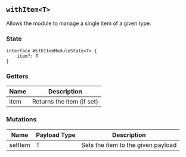 ## `withItem<T>`

Allows the module to manage a single item of a given type.

### State

```
interface WithItemModuleState<T> {
    item?: T
}
```

### Getters

| Name  | Description |
| ---   | --- |
| item | Returns the item (if set) |

### Mutations

| Name  | Payload Type | Description |
| ---   | --- | --- |
| setItem | T   | Sets the item to the given payload |